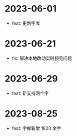 # 2023-06-01

- feat: 更新字库

# 2023-06-21

- fix: 解决本地改动实时预览问题

# 2023-06-29

- feat: 新支持两个字

# 2023-08-25

- feat: 字库新增 1800 余字
